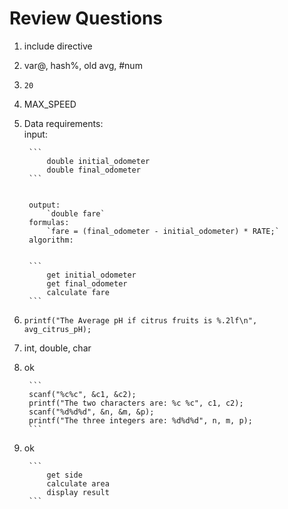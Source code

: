 # Review Questions

1. include directive
2. var@, hash%, old avg, #num
3. `20`
4. MAX_SPEED
5. Data requirements:  
        input:  

        ```
            double initial_odometer
            double final_odometer
        ```


        output:  
            `double fare`
        formulas:  
            `fare = (final_odometer - initial_odometer) * RATE;`
        algorithm:  


        ```
            get initial_odometer
            get final_odometer
            calculate fare
        ```

6. `printf("The Average pH if citrus fruits is %.2lf\n", avg_citrus_pH);`
7. int, double, char
8. ok

        ```
        scanf("%c%c", &c1, &c2);
        printf("The two characters are: %c %c", c1, c2);
        scanf("%d%d%d", &n, &m, &p);
        printf("The three integers are: %d%d%d", n, m, p);
        ```

9. ok

        ```
            get side  
            calculate area
            display result
        ```
